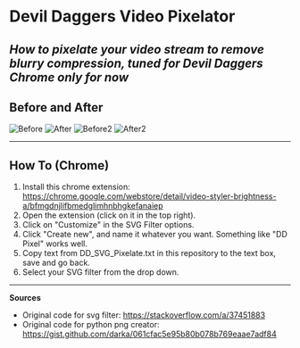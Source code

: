 # Devil Daggers Video Pixelator
*How to pixelate your video stream to remove blurry compression, tuned for Devil Daggers*
*Chrome only for now*
----------------------------------------------------------------------------------------------------------------

## **Before and After**
![Before](https://i.imgur.com/zuZ6cBh.png)
![After](https://i.imgur.com/1MREKz9.png)
![Before2](https://i.imgur.com/QkFNPCL.png)
![After2](https://i.imgur.com/zXmvz5C.png)

----------------------------------------------------------------------------------------------------------------

## **How To (Chrome)**
1. Install this chrome extension: https://chrome.google.com/webstore/detail/video-styler-brightness-a/bfmgdnjlifbmedglimhnbhgkefanaiep
2. Open the extension (click on it in the top right).
3. Click on "Customize" in the SVG Filter options.
4. Click "Create new", and name it whatever you want. Something like "DD Pixel" works well.
5. Copy text from DD_SVG_Pixelate.txt in this repository to the text box, save and go back.
6. Select your SVG filter from the drop down.

----------------------------------------------------------------------------------------------------------------

**Sources**
- Original code for svg filter: https://stackoverflow.com/a/37451883
- Original code for python png creator: https://gist.github.com/darka/061cfac5e95b80b078b769eaae7adf84
